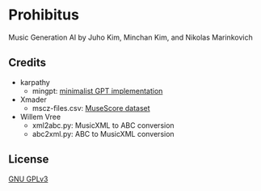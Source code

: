 # Prohibitus

Music Generation AI by Juho Kim, Minchan Kim, and Nikolas Marinkovich

## Credits

- karpathy
  - mingpt: [minimalist GPT implementation](https://github.com/karpathy/minGPT)
- Xmader
  - mscz-files.csv: [MuseScore dataset](https://github.com/Xmader/musescore-dataset)
- Willem Vree
  - xml2abc.py: MusicXML to ABC conversion
  - abc2xml.py: ABC to MusicXML conversion

## License

[GNU GPLv3](https://choosealicense.com/licenses/gpl-3.0/)
